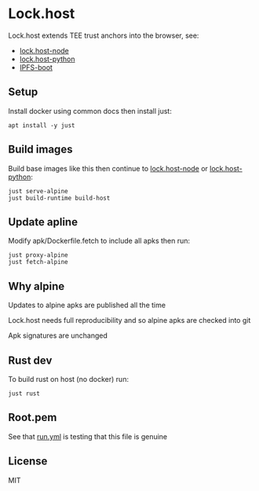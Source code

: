 # Lock.host
Lock.host extends TEE trust anchors into the browser, see:
+ [lock.host-node](https://github.com/rhodey/lock.host-node)
+ [lock.host-python](https://github.com/rhodey/lock.host-python)
+ [IPFS-boot](https://github.com/rhodey/IPFS-boot)

## Setup
Install docker using common docs then install just:
```
apt install -y just
```

## Build images
Build base images like this then continue to [lock.host-node](https://github.com/rhodey/lock.host-node) or [lock.host-python](https://github.com/rhodey/lock.host-python):
```
just serve-alpine
just build-runtime build-host
```

## Update apline
Modify apk/Dockerfile.fetch to include all apks then run:
```
just proxy-alpine
just fetch-alpine
```

## Why alpine
Updates to alpine apks are published all the time

Lock.host needs full reproducibility and so alpine apks are checked into git

Apk signatures are unchanged

## Rust dev
To build rust on host (no docker) run:
```
just rust
```

## Root.pem
See that [run.yml](.github/workflows/run.yml) is testing that this file is genuine

## License
MIT
